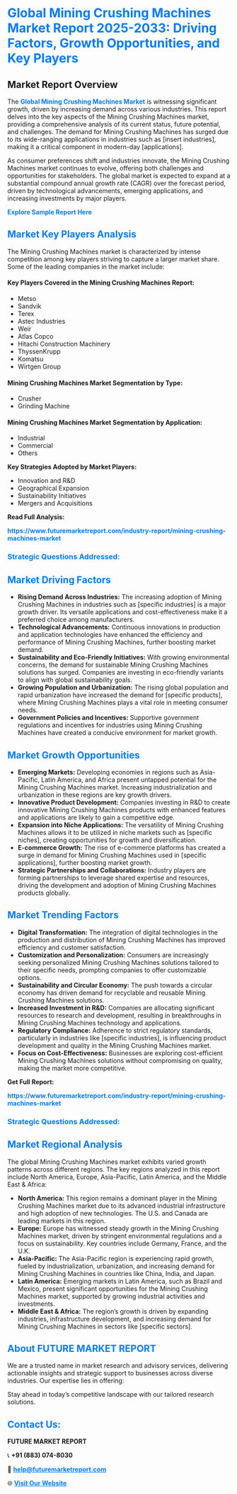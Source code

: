 <h1 style="color: #007BFF;">Global Mining Crushing Machines Market Report 2025-2033: Driving Factors, Growth Opportunities, and Key Players</h1>

<section id="overview">
<h2>Market Report Overview</h2>
<p>The <a href="https://www.futuremarketreport.com/industry-report/mining-crushing-machines-market" style="color: #007BFF; text-decoration: none;"><strong>Global Mining Crushing Machines Market</strong></a> is witnessing significant growth, driven by increasing demand across various industries. This report delves into the key aspects of the Mining Crushing Machines market, providing a comprehensive analysis of its current status, future potential, and challenges. The demand for Mining Crushing Machines has surged due to its wide-ranging applications in industries such as [insert industries], making it a critical component in modern-day [applications].</p>
<p>As consumer preferences shift and industries innovate, the Mining Crushing Machines market continues to evolve, offering both challenges and opportunities for stakeholders. The global market is expected to expand at a substantial compound annual growth rate (CAGR) over the forecast period, driven by technological advancements, emerging applications, and increasing investments by major players.</p>
</section>

<section id="overview">
<p><a href="https://www.futuremarketreport.com/request-sample/reportId=86354" style="color: #007BFF; text-decoration: none;"><strong>Explore Sample Report Here</strong></a></p>
</section>

<section id="key-players">
<h2 style="color: #007BFF;">Market Key Players Analysis</h2>
<p>The Mining Crushing Machines market is characterized by intense competition among key players striving to capture a larger market share. Some of the leading companies in the market include:</p>
<h4>Key Players Covered in the Mining Crushing Machines Report:</h4>
<ul><li>Metso</li><li>Sandvik</li><li>Terex</li><li>Astec Industries</li><li>Weir</li><li>Atlas Copco</li><li>Hitachi Construction Machinery</li><li>ThyssenKrupp</li><li>Komatsu</li><li>Wirtgen Group</li></ul>
<h4>Mining Crushing Machines Market Segmentation by Type:</h4>
<ul><li>Crusher</li><li>Grinding Machine</li></ul>

<h4>Mining Crushing Machines Market Segmentation by Application:</h4>
<ul><li>Industrial</li><li>Commercial</li><li>Others</li></ul>
<p><strong>Key Strategies Adopted by Market Players:</strong></p>
<ul>
<li>Innovation and R&D</li>
<li>Geographical Expansion</li>
<li>Sustainability Initiatives</li>
<li>Mergers and Acquisitions</li>
</ul>
</section>

<section>
<p><strong>Read Full Analysis: </strong></p><a href="https://www.futuremarketreport.com/industry-report/mining-crushing-machines-market" style="color: #007BFF; text-decoration: none;"><strong>https://www.futuremarketreport.com/industry-report/mining-crushing-machines-market</strong></a>
<h3 style="color: #007BFF;">Strategic Questions Addressed:</h3>
</section>

<section id="driving-factors">
<h2 style="color: #007BFF;">Market Driving Factors</h2>
<ul>
<li><strong>Rising Demand Across Industries:</strong> The increasing adoption of Mining Crushing Machines in industries such as [specific industries] is a major growth driver. Its versatile applications and cost-effectiveness make it a preferred choice among manufacturers.</li>
<li><strong>Technological Advancements:</strong> Continuous innovations in production and application technologies have enhanced the efficiency and performance of Mining Crushing Machines, further boosting market demand.</li>
<li><strong>Sustainability and Eco-Friendly Initiatives:</strong> With growing environmental concerns, the demand for sustainable Mining Crushing Machines solutions has surged. Companies are investing in eco-friendly variants to align with global sustainability goals.</li>
<li><strong>Growing Population and Urbanization:</strong> The rising global population and rapid urbanization have increased the demand for [specific products], where Mining Crushing Machines plays a vital role in meeting consumer needs.</li>
<li><strong>Government Policies and Incentives:</strong> Supportive government regulations and incentives for industries using Mining Crushing Machines have created a conducive environment for market growth.</li>
</ul>
</section>

<section id="growth-opportunities">
<h2 style="color: #007BFF;">Market Growth Opportunities</h2>
<ul>
<li><strong>Emerging Markets:</strong> Developing economies in regions such as Asia-Pacific, Latin America, and Africa present untapped potential for the Mining Crushing Machines market. Increasing industrialization and urbanization in these regions are key growth drivers.</li>
<li><strong>Innovative Product Development:</strong> Companies investing in R&D to create innovative Mining Crushing Machines products with enhanced features and applications are likely to gain a competitive edge.</li>
<li><strong>Expansion into Niche Applications:</strong> The versatility of Mining Crushing Machines allows it to be utilized in niche markets such as [specific niches], creating opportunities for growth and diversification.</li>
<li><strong>E-commerce Growth:</strong> The rise of e-commerce platforms has created a surge in demand for Mining Crushing Machines used in [specific applications], further boosting market growth.</li>
<li><strong>Strategic Partnerships and Collaborations:</strong> Industry players are forming partnerships to leverage shared expertise and resources, driving the development and adoption of Mining Crushing Machines products globally.</li>
</ul>
</section>

<section id="trending-factors">
<h2 style="color: #007BFF;">Market Trending Factors</h2>
<ul>
<li><strong>Digital Transformation:</strong> The integration of digital technologies in the production and distribution of Mining Crushing Machines has improved efficiency and customer satisfaction.</li>
<li><strong>Customization and Personalization:</strong> Consumers are increasingly seeking personalized Mining Crushing Machines solutions tailored to their specific needs, prompting companies to offer customizable options.</li>
<li><strong>Sustainability and Circular Economy:</strong> The push towards a circular economy has driven demand for recyclable and reusable Mining Crushing Machines solutions.</li>
<li><strong>Increased Investment in R&D:</strong> Companies are allocating significant resources to research and development, resulting in breakthroughs in Mining Crushing Machines technology and applications.</li>
<li><strong>Regulatory Compliance:</strong> Adherence to strict regulatory standards, particularly in industries like [specific industries], is influencing product development and quality in the Mining Crushing Machines market.</li>
<li><strong>Focus on Cost-Effectiveness:</strong> Businesses are exploring cost-efficient Mining Crushing Machines solutions without compromising on quality, making the market more competitive.</li>
</ul>
</section>

<section>
<p><strong>Get Full Report: </strong></p><a href="https://www.futuremarketreport.com/industry-report/mining-crushing-machines-market" style="color: #007BFF; text-decoration: none;"><strong>https://www.futuremarketreport.com/industry-report/mining-crushing-machines-market</strong></a>
<h3 style="color: #007BFF;">Strategic Questions Addressed:</h3>
</section>


<section id="regional-analysis">
<h2 style="color: #007BFF;">Market Regional Analysis</h2>
<p>The global Mining Crushing Machines market exhibits varied growth patterns across different regions. The key regions analyzed in this report include North America, Europe, Asia-Pacific, Latin America, and the Middle East & Africa:</p>
<ul>
<li><strong>North America:</strong> This region remains a dominant player in the Mining Crushing Machines market due to its advanced industrial infrastructure and high adoption of new technologies. The U.S. and Canada are leading markets in this region.</li>
<li><strong>Europe:</strong> Europe has witnessed steady growth in the Mining Crushing Machines market, driven by stringent environmental regulations and a focus on sustainability. Key countries include Germany, France, and the U.K.</li>
<li><strong>Asia-Pacific:</strong> The Asia-Pacific region is experiencing rapid growth, fueled by industrialization, urbanization, and increasing demand for Mining Crushing Machines in countries like China, India, and Japan.</li>
<li><strong>Latin America:</strong> Emerging markets in Latin America, such as Brazil and Mexico, present significant opportunities for the Mining Crushing Machines market, supported by growing industrial activities and investments.</li>
<li><strong>Middle East & Africa:</strong> The region’s growth is driven by expanding industries, infrastructure development, and increasing demand for Mining Crushing Machines in sectors like [specific sectors].</li>
</ul>
</section>

<footer>
<h2 style="color: #007BFF;">About FUTURE MARKET REPORT</h2>
<p>We are a trusted name in market research and advisory services, delivering actionable insights and strategic support to businesses across diverse industries. Our expertise lies in offering:</p>

<p>Stay ahead in today’s competitive landscape with our tailored research solutions.</p>

<h2 style="color: #007BFF;">Contact Us:</h2>
<p><strong>FUTURE MARKET REPORT</strong></p>
<p>📞 <strong>+91 (883) 074-8030</strong></p>
<p>📧 <strong><a href="mailto:help@futuremarketreport.com" style="color: #007BFF;">help@futuremarketreport.com</a></strong></p>
<p>🌐 <strong><a href="https://www.futuremarketreport.com/" style="color: #007BFF;">Visit Our Website</a></strong></p>
</footer>
